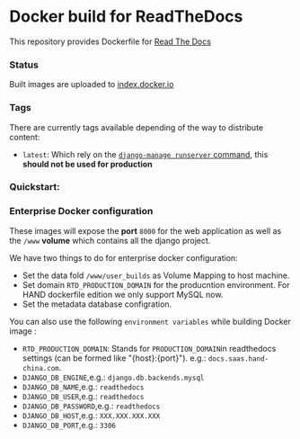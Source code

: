 Docker build for ReadTheDocs
==================================

This repository provides Dockerfile for [Read The Docs][0]

### Status
Built images are uploaded to [index.docker.io][1]

### Tags

There are currently tags available depending of the way to distribute content:

 -  `latest`: Which rely on the [`django-manage runserver` command][6], this **should not be used for production**

### Quickstart:

### Enterprise Docker configuration

These images will expose the **port** `8000` for the web application as well as the `/www` **volume** which contains all the django project.

We have two things to do for enterprise docker configuration:
 - Set the data fold `/www/user_builds` as Volume Mapping to host machine.
 - Set domain `RTD_PRODUCTION_DOMAIN` for the producntion environment. For HAND dockerfile edition we only support MySQL now.
 - Set the metadata database configration.

You can also use the following `environment variables` while building Docker image :

 -  `RTD_PRODUCTION_DOMAIN`: Stands for `PRODUCTION_DOMAIN`in readthedocs settings (can be formed like "{host}:{port}"). e.g.: `docs.saas.hand-china.com`.
 -  `DJANGO_DB_ENGINE`,e.g.: `django.db.backends.mysql`
 -  `DJANGO_DB_NAME`,e.g.: `readthedocs`
 -  `DJANGO_DB_USER`,e.g.: `readthedocs`
 -  `DJANGO_DB_PASSWORD`,e.g.: `readthedocs`
 -  `DJANGO_DB_HOST`,e.g.: `XXX.XXX.XXX.XXX`
 -  `DJANGO_DB_PORT`,e.g.: `3306`

  [0]: http://readthedocs.org
  [1]: https://index.docker.io/u/shaker/
  [2]: http://docs.docker.io/en/latest/ "docs.docker.io"
  [3]: http://127.0.0.1:8000/
  [4]: https://docs.readthedocs.org/en/latest/settings.html
  [5]: http://gunicorn.org/
  [6]: https://docs.djangoproject.com/en/1.9/ref/django-admin/#runserver-port-or-address-port
  [7]: http://docs.gunicorn.org/en/latest/deploy.html
